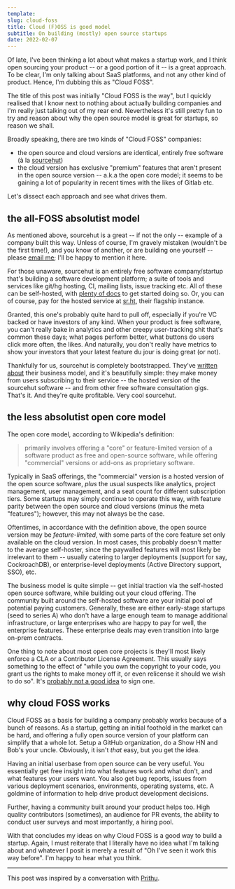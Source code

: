 ```yaml
---
template:
slug: cloud-foss
title: Cloud (F)OSS is good model
subtitle: On building (mostly) open source startups
date: 2022-02-07
---
```


Of late, I've been thinking a lot about what makes a startup work, and I
think open sourcing your product -- or a good portion of it -- is a
great approach. To be clear, I'm only talking about SaaS platforms, and
not any other kind of product. Hence, I'm dubbing this as "Cloud FOSS".

The title of this post was initially "Cloud FOSS is the way", but I
quickly realised that I know next to nothing about actually building
companies and I'm really just talking out of my rear end. Nevertheless
it's still pretty fun to try and reason about why the open source model
is great for startups, so reason we shall.

Broadly speaking, there are two kinds of "Cloud FOSS" companies:
- the open source and cloud versions are identical, entirely free software (à la
  [sourcehut](https://sourcehut.org))
- the cloud version has exclusive "premium" features that aren't present
  in the open source version -- a.k.a the open core model; it seems to
  be gaining a lot of popularity in recent times with the likes of
  Gitlab etc.

Let's dissect each approach and see what drives them.

## the all-FOSS absolutist model

As mentioned above, sourcehut is a great -- if not the only -- example
of a company built this way. Unless of course, I'm gravely mistaken
(wouldn't be the first time!), and you know of another, or are building
one yourself -- please [email me](mailto:x@icyphox.sh); I'll be happy to
mention it here.

For those unaware, sourcehut is an entirely free software
company/startup that's building a software development platform; a suite
of tools and services like git/hg hosting, CI, mailing lists, issue
tracking etc. All of these can be self-hosted, with [plenty of
docs](https://man.sr.ht/installation.md) to get started doing so. Or,
you can of course, pay for the hosted service at [sr.ht](https://sr.ht),
their flagship instance.

Granted, this one's probably quite hard to pull off, especially if you're VC
backed or have investors of any kind. When your product is free
software, you can't really bake in analytics and other creepy
user-tracking shit that's common these days; what pages perform better,
what buttons do users click more often, the likes. And naturally, you
don't really have metrics to show your investors that your latest
feature du jour is doing great (or not).

Thankfully for us, sourcehut is completely bootstrapped. They've
[written
about](https://sourcehut.org/blog/2022-01-09-how-does-our-business-work/)
their business model, and it's beautifully simple: they make money from
users subscribing to their service -- the hosted version of the
sourcehut software -- and from other free software consultation gigs.
That's it. And they're quite profitable. Very cool sourcehut.

## the less absolutist open core model

The open core model, according to Wikipedia's definition:

> primarily involves offering a "core" or feature-limited version of a
> software product as free and open-source software, while offering
> "commercial" versions or add-ons as proprietary software.

Typically in SaaS offerings, the "commercial" version is a hosted
version of the open source software, _plus_ the usual suspects like
analytics, project management, user management, and a seat count for
different subscription tiers. Some startups may simply continue to
operate this way, with feature parity between the open source and cloud
versions (minus the meta "features"); however, this may not always be
the case.

Oftentimes, in accordance with the definition above, the open source
version may be _feature-limited_, with some parts of the core feature
set only available on the cloud version. In most cases, this probably
doesn't matter to the average self-hoster, since the paywalled features
will most likely be irrelevant to them -- usually catering to larger
deployments (support for say, CockroachDB), or enterprise-level
deployments (Active Directory support, SSO), etc.

The business model is quite simple -- get initial traction via the
self-hosted open source software, while building out your cloud
offering. The community built around the self-hosted software are your
initial pool of potential paying customers. Generally, these are either
early-stage startups (seed to series A) who don't have a large enough
team to manage additional infrastructure, or large enterprises who are
happy to pay for well, the enterprise features. These enterprise deals
may even transition into large on-prem contracts.

One thing to note about most open core projects is they'll most likely
enforce a CLA or a Contributor License Agreement. This usually says
something to the effect of "while you own the copyright to your code,
you grant us the rights to make money off it, or even relicense it
should we wish to do so". It's [probably not a good
idea](https://drewdevault.com/2018/10/05/Dont-sign-a-CLA.html) to sign
one.

## why cloud FOSS works

Cloud FOSS as a basis for building a company probably works because of a
bunch of reasons. As a startup, getting an initial foothold in the
market can be hard, and offering a fully open source version of your
platform can simplify that a whole lot. Setup a GitHub organization, do
a Show HN and Bob's your uncle. Obviously, it isn't _that_ easy, but you
get the idea.

Having an initial userbase from open source can be very useful. You
essentially get free insight into what features work and what don't,
and what features your users want. You also get bug reports, issues from
various deployment scenarios, environments, operating systems, etc. A
goldmine of information to help drive product development decisions.

Further, having a community built around your product helps too. High
quality contributors (sometimes), an audience for PR events, the ability
to conduct user surveys and most importantly, a hiring pool.

With that concludes my ideas on why Cloud FOSS is a good way to build a
startup. Again, I must reiterate that I literally have no idea what I'm
talking about and whatever I posit is merely a result of "Oh I've seen
it work this way before". I'm happy to hear what you think.

<hr>

This post was inspired by a conversation with
[Prithu](https://prithu.dev).
